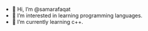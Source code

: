 - 👋 Hi, I’m @samarafaqat
- 👀 I’m interested in learning programming languages.
- 🌱 I’m currently learning c++.
